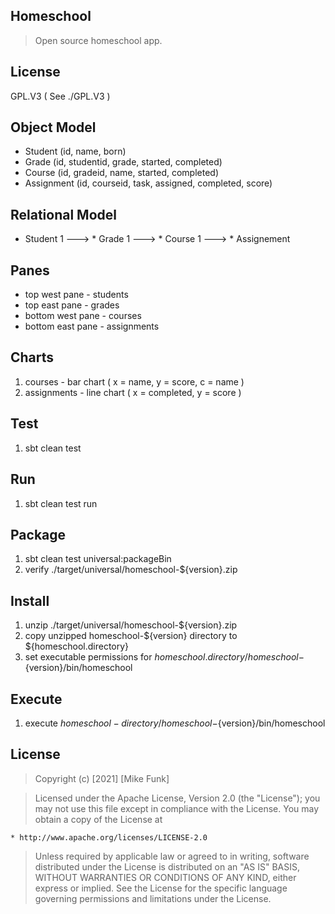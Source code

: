 Homeschool
----------
>Open source homeschool app.

License
-------
GPL.V3 ( See ./GPL.V3 )

Object Model
------------
* Student (id, name, born)
* Grade (id, studentid, grade, started, completed)
* Course (id, gradeid, name, started, completed)
* Assignment (id, courseid, task, assigned, completed, score)

Relational Model
----------------
* Student 1 ---> * Grade 1 ---> * Course 1 ---> * Assignement

Panes
-----
* top west pane - students
* top east pane - grades
* bottom west pane - courses
* bottom east pane - assignments

Charts
------
1. courses - bar chart ( x = name, y = score, c = name )
2. assignments - line chart ( x = completed, y = score )

Test
----
1. sbt clean test

Run
---
1. sbt clean test run

Package
-------
1. sbt clean test universal:packageBin
2. verify ./target/universal/homeschool-${version}.zip

Install
-------
1. unzip ./target/universal/homeschool-${version}.zip
2. copy unzipped homeschool-${version} directory to ${homeschool.directory}
3. set executable permissions for ${homeschool.directory}/homeschool-${version}/bin/homeschool

Execute
-------
1. execute ${homeschool-directory}/homeschool-${version}/bin/homeschool

License
-------
> Copyright (c) [2021] [Mike Funk]

>Licensed under the Apache License, Version 2.0 (the "License");
you may not use this file except in compliance with the License.
You may obtain a copy of the License at

    * http://www.apache.org/licenses/LICENSE-2.0

>Unless required by applicable law or agreed to in writing, software
distributed under the License is distributed on an "AS IS" BASIS,
WITHOUT WARRANTIES OR CONDITIONS OF ANY KIND, either express or implied.
See the License for the specific language governing permissions and
limitations under the License.
